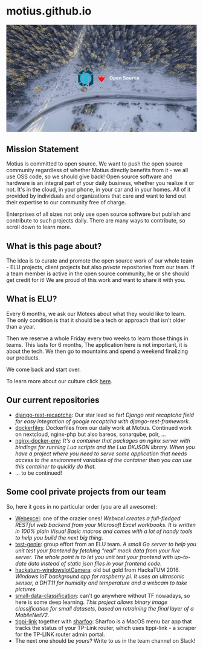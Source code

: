 # motius.github.io

<img src="images/hero.png" alt="Motius GitHub" class="inline" />

## Mission Statement

Motius is committed to open source. We want to push the open source community regardless of whether Motius directly benefits from it - we all use OSS code, so we should give back! Open source software and hardware is an integral part of your daily business, whether you realize it or not. It's in the cloud, in your phone, in your car and in your homes. All of it provided by individuals and organizations that care and want to lend out their expertise to our community free of charge.

Enterprises of all sizes not only use open source software but publish and contribute to such projects daily. There are many ways to contribute, so scroll down to learn more.

## What is this page about?

The idea is to curate and promote the open source work of our whole team - ELU projects, client projects but also _private_ repositories from our team. If a team member is active in the open source community, he or she should get credit for it! We are proud of this work and want to share it with you.

## What is ELU?

Every 6 months, we ask our Motees about what they would like to learn. The only condition is that it should be a tech or approach that isn’t older than a year.

Then we reserve a whole Friday every two weeks to learn those things in teams. This lasts for 6 months, The application here is not important, it is about the tech. We then go to mountains and spend a weekend finalizing our products.

We come back and start over.

To learn more about our culture click [here](https://www.motius.de/en/talents-culture/).

## Our current repositories

- [django-rest-recaptcha](https://github.com/motius/django-rest-recaptcha): Our star lead so far! _Django rest recaptcha field for easy integration of google recaptcha with django-rest-framework._
- [dockerfiles](https://github.com/motius/dockerfiles): Dockerfiles from our daily work at Motius. Continued work on nextcloud, nginx-php but also bareos, sonarqube, polr, ...
- [nginx-docker-env](https://github.com/motius/nginx-docker-env): _It's a container that packages an nginx server with bindings for running Lua scripts and the Lua DKJSON library. When you have a project where you need to serve some application that needs access to the environment variables of the container then you can use this container to quickly do that._
- ... to be continued!

## Some cool private projects from our team

So, here it goes in no particular order (you are all awesome):

- [Webexcel](https://github.com/michaelneu/webxcel): one of the crazier ones! _Webxcel creates a full-fledged RESTful web backend from your Microsoft Excel workbooks. It is written in 100% plain Visual Basic macros and comes with a lot of handy tools to help you build the next big thing._
- [test-genie](https://github.com/tech4242/test-genie): group effort from an ELU team. _A small Go server to help you unit test your frontend by fetching "real" mock data from your live server. The whole point is to let you unit test your frontend with up-to-date data instead of static json files in your frontend code._
- [hackatum-windowsIotCamera](https://github.com/Hustenbonbon/hackatum-windowsIotCamera): old but gold from HackaTUM 2016. _Windows IoT background app for raspberry pi. It uses an ultrasonic sensor, a DHT11 for humidity and temperature and a webcam to take pictures_
- [small-data-classification](https://github.com/aprams/small-data-classification): can't go anywhere without TF nowadays, so here is some deep learning. _This project allows binary image classification for small datasets, based on retraining the final layer of a MobileNetV2._
- [tippi-link](https://github.com/furqan-shakoor/tippi-link) together with [sharfoo](https://github.com/furqan-shakoor/sharfoo): Sharfoo is a MacOS menu bar app that tracks the status of your TP-Link router, which uses tippi-link - a scraper for the TP-LINK router admin portal.
- The next one should be _yours_? Write to us in the team channel on Slack!
